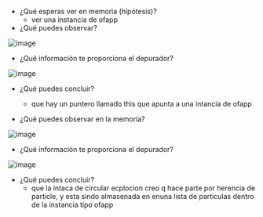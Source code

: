 + ¿Qué esperas ver en memoria (hipótesis)?
  + ver una instancia de ofapp
+  ¿Qué puedes observar?
  
![image](https://github.com/user-attachments/assets/bb245529-7c9d-443d-940f-79d61e8df7b8)
 
+  ¿Qué información te proporciona el depurador?

![image](https://github.com/user-attachments/assets/ca34118d-c445-4bcf-af24-26459a661cce)
 
+ ¿Qué puedes concluir?
  + que hay un puntero llamado this que apunta a una intancia de ofapp
 
+ ¿Qué puedes observar en la memoria?

![image](https://github.com/user-attachments/assets/68988df2-cc4b-40c2-805e-e34264e29f94)

+ ¿Qué información te proporciona el depurador?

![image](https://github.com/user-attachments/assets/b2cdbc9c-a445-4e0d-b52d-0e9eca227aad)

+ ¿Qué puedes concluir?
  +  que la intaca de circular ecplocion creo q hace parte por herencia de particle, y esta sindo almasenada en enuna lista de particulas dentro de la instancia tipo ofapp
